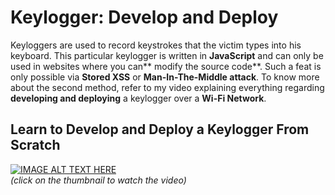 # Keylogger: Develop and Deploy

Keyloggers are used to record keystrokes that the victim types into his keyboard. This particular keylogger is written in **JavaScript** and can only be used in websites where you can** modify the source code**. Such a feat is only possible via **Stored XSS** or **Man-In-The-Middle attack**. To know more about the second method, refer to my video explaining everything regarding **developing and deploying** a keylogger over a **Wi-Fi Network**.

## Learn to Develop and Deploy a Keylogger From Scratch
[![IMAGE ALT TEXT HERE](https://img.youtube.com/vi/b0mxqR4jF7g/0.jpg)](https://www.youtube.com/watch?v=b0mxqR4jF7g)   
_(click on the thumbnail to watch the video)_
